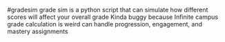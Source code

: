 #gradesim
grade sim is a python script that can simulate how different scores will affect your overall grade
Kinda buggy because Infinite campus grade calculation is weird
can handle progression, engagement, and mastery assignments
